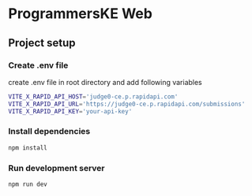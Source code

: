 # ProgrammersKE Web

## Project setup

### Create .env file

create .env file in root directory and add following variables

```bash
VITE_X_RAPID_API_HOST='judge0-ce.p.rapidapi.com'
VITE_X_RAPID_API_URL='https://judge0-ce.p.rapidapi.com/submissions'
VITE_X_RAPID_API_KEY='your-api-key'
```

### Install dependencies

```bash
npm install
```

### Run development server

```bash
npm run dev
```

